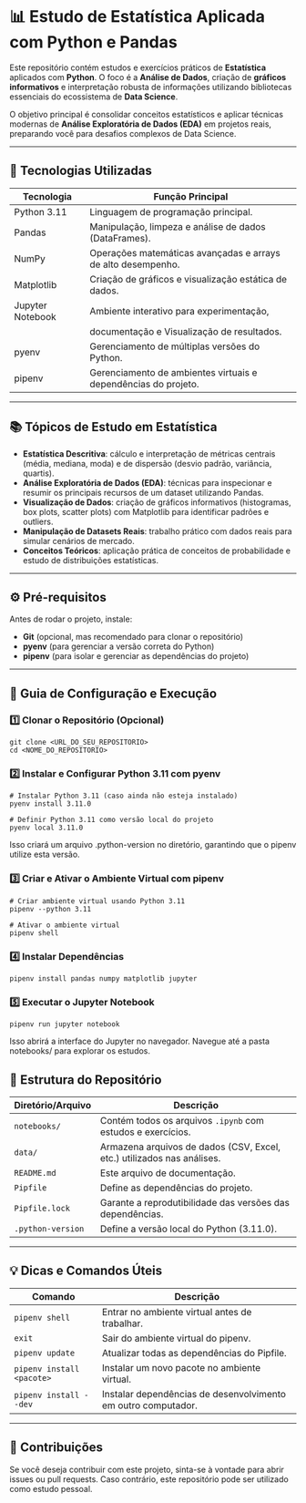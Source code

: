 # 📊 Estudo de Estatística Aplicada com Python e Pandas

Este repositório contém estudos e exercícios práticos de **Estatística** aplicados com **Python**. O foco é a **Análise de Dados**, criação de **gráficos informativos** e interpretação robusta de informações utilizando bibliotecas essenciais do ecossistema de **Data Science**.

O objetivo principal é consolidar conceitos estatísticos e aplicar técnicas modernas de **Análise Exploratória de Dados (EDA)** em projetos reais, preparando você para desafios complexos de Data Science.

---

## 🔧 Tecnologias Utilizadas

| Tecnologia       | Função Principal                                                  |
|------------------|-------------------------------------------------------------------|
| Python 3.11      | Linguagem de programação principal.                               |
| Pandas           | Manipulação, limpeza e análise de dados (DataFrames).             |
| NumPy            | Operações matemáticas avançadas e arrays de alto desempenho.      |
| Matplotlib       | Criação de gráficos e visualização estática de dados.             |
| Jupyter Notebook | Ambiente interativo para experimentação,                          |
|                  | documentação e Visualização de resultados.                        |
| pyenv            | Gerenciamento de múltiplas versões do Python.                     |
| pipenv           | Gerenciamento de ambientes virtuais e dependências do projeto.    |

---

## 📚 Tópicos de Estudo em Estatística

- **Estatística Descritiva**: cálculo e interpretação de métricas centrais (média, mediana, moda) e de dispersão (desvio padrão, variância, quartis).  
- **Análise Exploratória de Dados (EDA)**: técnicas para inspecionar e resumir os principais recursos de um dataset utilizando Pandas.  
- **Visualização de Dados**: criação de gráficos informativos (histogramas, box plots, scatter plots) com Matplotlib para identificar padrões e outliers.  
- **Manipulação de Datasets Reais**: trabalho prático com dados reais para simular cenários de mercado.  
- **Conceitos Teóricos**: aplicação prática de conceitos de probabilidade e estudo de distribuições estatísticas.

---

## ⚙️ Pré-requisitos

Antes de rodar o projeto, instale:

- **Git** (opcional, mas recomendado para clonar o repositório)  
- **pyenv** (para gerenciar a versão correta do Python)  
- **pipenv** (para isolar e gerenciar as dependências do projeto)  

---

## 🚀 Guia de Configuração e Execução

### 1️⃣ Clonar o Repositório (Opcional)

```
git clone <URL_DO_SEU_REPOSITORIO>
cd <NOME_DO_REPOSITORIO>
```
### 2️⃣ Instalar e Configurar Python 3.11 com pyenv

```
# Instalar Python 3.11 (caso ainda não esteja instalado)
pyenv install 3.11.0

# Definir Python 3.11 como versão local do projeto
pyenv local 3.11.0
```
Isso criará um arquivo .python-version no diretório, garantindo que o pipenv utilize esta versão.

### 3️⃣ Criar e Ativar o Ambiente Virtual com pipenv

```
# Criar ambiente virtual usando Python 3.11
pipenv --python 3.11

# Ativar o ambiente virtual
pipenv shell
```

### 4️⃣ Instalar Dependências

```
pipenv install pandas numpy matplotlib jupyter
```

### 5️⃣ Executar o Jupyter Notebook

```
pipenv run jupyter notebook
```

Isso abrirá a interface do Jupyter no navegador. Navegue até a pasta notebooks/ para explorar os estudos.

## 📂 Estrutura do Repositório

| Diretório/Arquivo  | Descrição                                                                 |
|--------------------|---------------------------------------------------------------------------|
| `notebooks/`       | Contém todos os arquivos `.ipynb` com estudos e exercícios.               |
| `data/`            | Armazena arquivos de dados (CSV, Excel, etc.) utilizados nas análises.    |
| `README.md`        | Este arquivo de documentação.                                             |
| `Pipfile`          | Define as dependências do projeto.                                        |
| `Pipfile.lock`     | Garante a reprodutibilidade das versões das dependências.                 |
| `.python-version`  | Define a versão local do Python (3.11.0).                                 |

---

## 💡 Dicas e Comandos Úteis

| Comando                      | Descrição                                                      |
|------------------------------|----------------------------------------------------------------|
| `pipenv shell`               | Entrar no ambiente virtual antes de trabalhar.                 |
| `exit`                       | Sair do ambiente virtual do pipenv.                            |
| `pipenv update`              | Atualizar todas as dependências do Pipfile.                    |
| `pipenv install <pacote>`    | Instalar um novo pacote no ambiente virtual.                   |
| `pipenv install --dev`       | Instalar dependências de desenvolvimento em outro computador.  |

---

## 🤝 Contribuições

Se você deseja contribuir com este projeto, sinta-se à vontade para abrir issues ou pull requests.
Caso contrário, este repositório pode ser utilizado como estudo pessoal.

